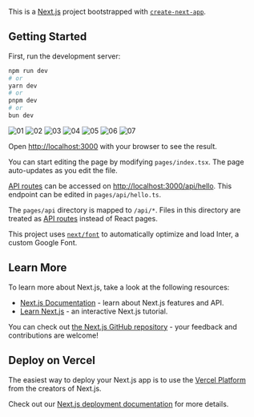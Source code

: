 This is a [Next.js](https://nextjs.org/) project bootstrapped with [`create-next-app`](https://github.com/vercel/next.js/tree/canary/packages/create-next-app).

## Getting Started

First, run the development server:

```bash
npm run dev
# or
yarn dev
# or
pnpm dev
# or
bun dev
```

![01](https://github.com/Sachintha-Samarathunga/Tik-video-app/assets/98406068/f3d0056a-7fc9-4e2f-800c-29633320c8bf)
![02](https://github.com/Sachintha-Samarathunga/Tik-video-app/assets/98406068/6b2bf75d-9606-4fe1-90c2-c56038cebb4d)
![03](https://github.com/Sachintha-Samarathunga/Tik-video-app/assets/98406068/3d67369c-5b58-44f1-85d9-f13e19339816)
![04](https://github.com/Sachintha-Samarathunga/Tik-video-app/assets/98406068/c1f1daf6-f55d-4e1d-9b88-0e8c232af2ba)
![05](https://github.com/Sachintha-Samarathunga/Tik-video-app/assets/98406068/b79857b2-7b6f-4203-afdb-bece9b052691)
![06](https://github.com/Sachintha-Samarathunga/Tik-video-app/assets/98406068/f4e2f152-48bd-40a4-bd44-6da1902f6e92)
![07](https://github.com/Sachintha-Samarathunga/Tik-video-app/assets/98406068/bc2f1c0b-1941-4ccd-bc1f-f00786a93cff)

Open [http://localhost:3000](http://localhost:3000) with your browser to see the result.

You can start editing the page by modifying `pages/index.tsx`. The page auto-updates as you edit the file.

[API routes](https://nextjs.org/docs/api-routes/introduction) can be accessed on [http://localhost:3000/api/hello](http://localhost:3000/api/hello). This endpoint can be edited in `pages/api/hello.ts`.

The `pages/api` directory is mapped to `/api/*`. Files in this directory are treated as [API routes](https://nextjs.org/docs/api-routes/introduction) instead of React pages.

This project uses [`next/font`](https://nextjs.org/docs/basic-features/font-optimization) to automatically optimize and load Inter, a custom Google Font.

## Learn More

To learn more about Next.js, take a look at the following resources:

- [Next.js Documentation](https://nextjs.org/docs) - learn about Next.js features and API.
- [Learn Next.js](https://nextjs.org/learn) - an interactive Next.js tutorial.

You can check out [the Next.js GitHub repository](https://github.com/vercel/next.js/) - your feedback and contributions are welcome!

## Deploy on Vercel

The easiest way to deploy your Next.js app is to use the [Vercel Platform](https://vercel.com/new?utm_medium=default-template&filter=next.js&utm_source=create-next-app&utm_campaign=create-next-app-readme) from the creators of Next.js.

Check out our [Next.js deployment documentation](https://nextjs.org/docs/deployment) for more details.
